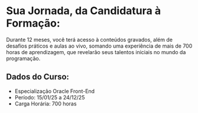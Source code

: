 # Sua Jornada, da Candidatura à Formação:
Durante 12 meses, você terá acesso à conteúdos gravados, além de desafios práticos e aulas ao vivo, somando uma experiência de mais de 700 horas de aprendizagem, que revelarão seus talentos iniciais no mundo da programação.

## Dados do Curso:
- Especialização Oracle Front-End
- Período: 15/01/25 a 24/12/25
- Carga Horária: 700 horas

